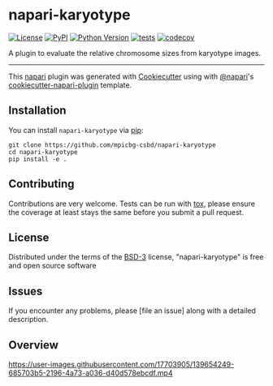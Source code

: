# napari-karyotype

[![License](https://img.shields.io/pypi/l/napari-karyotype.svg?color=green)](https://github.com/adibrov/napari-karyotype/raw/master/LICENSE)
[![PyPI](https://img.shields.io/pypi/v/napari-karyotype.svg?color=green)](https://pypi.org/project/napari-karyotype)
[![Python Version](https://img.shields.io/pypi/pyversions/napari-karyotype.svg?color=green)](https://python.org)
[![tests](https://github.com/adibrov/napari-karyotype/workflows/tests/badge.svg)](https://github.com/adibrov/napari-karyotype/actions)
[![codecov](https://codecov.io/gh/adibrov/napari-karyotype/branch/master/graph/badge.svg)](https://codecov.io/gh/adibrov/napari-karyotype)

A plugin to evaluate the relative chromosome sizes from karyotype images.

----------------------------------

This [napari] plugin was generated with [Cookiecutter] using with [@napari]'s [cookiecutter-napari-plugin] template.

<!--
Don't miss the full getting started guide to set up your new package:
https://github.com/napari/cookiecutter-napari-plugin#getting-started

and review the napari docs for plugin developers:
https://napari.org/docs/plugins/index.html
-->

## Installation

You can install `napari-karyotype` via [pip]:

    git clone https://github.com/mpicbg-csbd/napari-karyotype
    cd napari-karyotype
    pip install -e .

## Contributing

Contributions are very welcome. Tests can be run with [tox], please ensure
the coverage at least stays the same before you submit a pull request.

## License

Distributed under the terms of the [BSD-3] license,
"napari-karyotype" is free and open source software

## Issues

If you encounter any problems, please [file an issue] along with a detailed description.

[napari]: https://github.com/napari/napari
[Cookiecutter]: https://github.com/audreyr/cookiecutter
[@napari]: https://github.com/napari
[MIT]: http://opensource.org/licenses/MIT
[BSD-3]: http://opensource.org/licenses/BSD-3-Clause
[GNU GPL v3.0]: http://www.gnu.org/licenses/gpl-3.0.txt
[GNU LGPL v3.0]: http://www.gnu.org/licenses/lgpl-3.0.txt
[Apache Software License 2.0]: http://www.apache.org/licenses/LICENSE-2.0
[Mozilla Public License 2.0]: https://www.mozilla.org/media/MPL/2.0/index.txt
[cookiecutter-napari-plugin]: https://github.com/napari/cookiecutter-napari-plugin

[napari]: https://github.com/napari/napari
[tox]: https://tox.readthedocs.io/en/latest/
[pip]: https://pypi.org/project/pip/
[PyPI]: https://pypi.org/

## Overview
https://user-images.githubusercontent.com/17703905/139654249-685703b5-2196-4a73-a036-d40d578ebcdf.mp4




